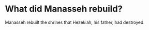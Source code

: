 # What did Manasseh rebuild?

Manasseh rebuilt the shrines that Hezekiah, his father, had destroyed.

